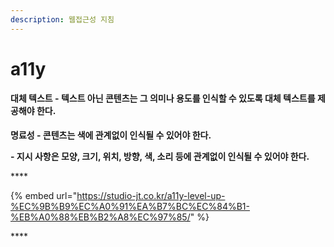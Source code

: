 ```yaml
---
description: 웹접근성 지침
---
```


# a11y





#### 대체 텍스트 **- 텍스트 아닌 콘텐츠는 그 의미나 용도를 인식할 수 있도록 대체 텍스트를 제공해야 한다.**

**명료성 - 콘텐츠는 색에 관계없이 인식될 수 있어야 한다.**

**- 지시 사항은 모양, 크기, 위치, 방향, 색, 소리 등에 관계없이 인식될 수 있어야 한다.**

\*\*\*\*

{% embed url="https://studio-jt.co.kr/a11y-level-up-%EC%9B%B9%EC%A0%91%EA%B7%BC%EC%84%B1-%EB%A0%88%EB%B2%A8%EC%97%85/" %}

\*\*\*\*

